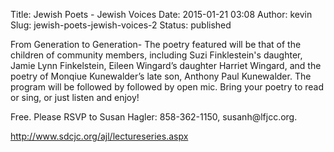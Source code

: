 Title: Jewish Poets - Jewish Voices
Date: 2015-01-21 03:08
Author: kevin
Slug: jewish-poets-jewish-voices-2
Status: published

From Generation to Generation- The poetry featured will be that of the children of community members, including Suzi Finklestein's daughter, Jamie Lynn Finkelstein, Eileen Wingard’s daughter Harriet Wingard, and the poetry of Monqiue Kunewalder’s late son, Anthony Paul Kunewalder. The program will be followed by followed by open mic. Bring your poetry to read or sing, or just listen and enjoy!

Free. Please RSVP to Susan Hagler: 858-362-1150, susanh\@lfjcc.org.

http://www.sdcjc.org/ajl/lectureseries.aspx
